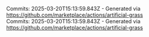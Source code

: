 Commits: 2025-03-20T15:13:59.843Z - Generated via https://github.com/marketplace/actions/artificial-grass
<br>
Commits: 2025-03-20T15:13:59.843Z - Generated via https://github.com/marketplace/actions/artificial-grass
<br>
